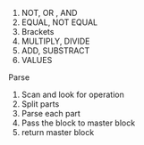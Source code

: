 1. NOT, OR , AND
2. EQUAL, NOT EQUAL
3. Brackets
4. MULTIPLY, DIVIDE
5. ADD, SUBSTRACT
6. VALUES

Parse

1. Scan and look for operation
2. Split parts
3. Parse each part
4. Pass the block to master block
5. return master block